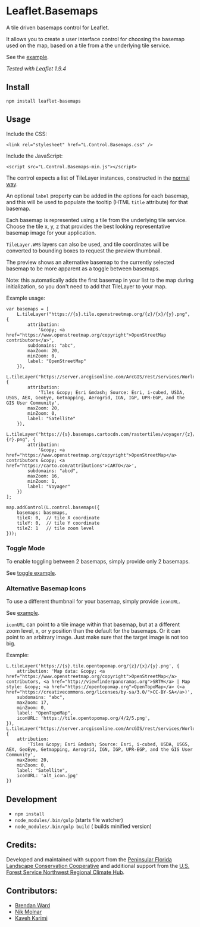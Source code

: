 # Leaflet.Basemaps

A tile driven basemaps control for Leaflet.

It allows you to create a user interface control for choosing the basemap used on the map, based on a tile from a the
underlying tile service.

See the [example](//consbio.github.io/Leaflet.Basemaps).

_Tested with Leaflet 1.9.4_

## Install

```
npm install leaflet-basemaps
```

## Usage

Include the CSS:

```
<link rel="stylesheet" href="L.Control.Basemaps.css" />
```

Include the JavaScript:

```
<script src="L.Control.Basemaps-min.js"></script>
```

The control expects a list of TileLayer instances, constructed in the [normal way](http://leafletjs.com/reference.html#tilelayer).

An optional `label` property can be added in the options for each basemap, and this will be used to populate the tooltip
(HTML `title` attribute) for that basemap.

Each basemap is represented using a tile from the underlying tile service. Choose the tile x, y, z that provides the
best looking representative basemap image for your application.

`TileLayer.WMS` layers can also be used, and tile coordinates will be converted to bounding boxes to request the preview thumbnail.

The preview shows an alternative basemap to the currently selected basemap to be more apparent as a toggle between basemaps.

Note: this automatically adds the first basemap in your list to the map during initialization, so you don't need to add that
TileLayer to your map.

Example usage:

```
var basemaps = [
    L.tileLayer("https://{s}.tile.openstreetmap.org/{z}/{x}/{y}.png", {
        attribution:
            '&copy; <a href="https://www.openstreetmap.org/copyright">OpenStreetMap contributors</a>',
        subdomains: "abc",
        maxZoom: 20,
        minZoom: 0,
        label: "OpenStreetMap"
    }),
    L.tileLayer("https://server.arcgisonline.com/ArcGIS/rest/services/World_Imagery/MapServer/tile/{z}/{y}/{x}", {
        attribution:
            'Tiles &copy; Esri &mdash; Source: Esri, i-cubed, USDA, USGS, AEX, GeoEye, Getmapping, Aerogrid, IGN, IGP, UPR-EGP, and the GIS User Community',
        maxZoom: 20,
        minZoom: 0,
        label: "Satellite"
    }),
    L.tileLayer("https://{s}.basemaps.cartocdn.com/rastertiles/voyager/{z}/{x}/{y}{r}.png", {
        attribution:
            '&copy; <a href="https://www.openstreetmap.org/copyright">OpenStreetMap</a> contributors &copy; <a href="https://carto.com/attributions">CARTO</a>',
        subdomains: "abcd",
        maxZoom: 16,
        minZoom: 1,
        label: "Voyager"
    })
];

map.addControl(L.control.basemaps({
    basemaps: basemaps,
    tileX: 0,  // tile X coordinate
    tileY: 0,  // tile Y coordinate
    tileZ: 1   // tile zoom level
}));
```

### Toggle Mode

To enable toggling between 2 basemaps, simply provide only 2 basemaps.

See [toggle example](//consbio.github.io/Leaflet.Basemaps/examples/toggle.html).

### Alternative Basemap Icons

To use a different thumbnail for your basemap, simply provide `iconURL`.

See [example](//consbio.github.io/Leaflet.Basemaps/examples/alternative_icons.html).

`iconURL` can point to a tile image within that basemap, but at a different
zoom level, x, or y position than the default for the basemaps. Or it can point
to an arbitrary image. Just make sure that the target image is not too big.

Example:

```
L.tileLayer('https://{s}.tile.opentopomap.org/{z}/{x}/{y}.png', {
    attribution: 'Map data: &copy; <a href="https://www.openstreetmap.org/copyright">OpenStreetMap</a> contributors, <a href="http://viewfinderpanoramas.org">SRTM</a> | Map style: &copy; <a href="https://opentopomap.org">OpenTopoMap</a> (<a href="https://creativecommons.org/licenses/by-sa/3.0/">CC-BY-SA</a>)',
    subdomains: "abc",
    maxZoom: 17,
    minZoom: 0,
    label: "OpenTopoMap",
    iconURL: 'https://tile.opentopomap.org/4/2/5.png',
}),
L.tileLayer("https://server.arcgisonline.com/ArcGIS/rest/services/World_Imagery/MapServer/tile/{z}/{y}/{x}", {
    attribution:
        'Tiles &copy; Esri &mdash; Source: Esri, i-cubed, USDA, USGS, AEX, GeoEye, Getmapping, Aerogrid, IGN, IGP, UPR-EGP, and the GIS User Community',
    maxZoom: 20,
    minZoom: 0,
    label: "Satellite",
    iconURL: 'alt_icon.jpg'
})
```

## Development

- `npm install`
- `node_modules/.bin/gulp` (starts file watcher)
- `node_modules/.bin/gulp build` ( builds minified version)

## Credits:

Developed and maintained with support from the [Peninsular Florida Landscape Conservation Cooperative](http://peninsularfloridalcc.org) and additional support from the [U.S. Forest Service Northwest Regional Climate Hub](http://www.fs.fed.us/climatechange/nrch/).

## Contributors:

- [Brendan Ward](https://github.com/brendan-ward)
- [Nik Molnar](https://github.com/nikmolnar)
- [Kaveh Karimi](https://github.com/ka7eh)
